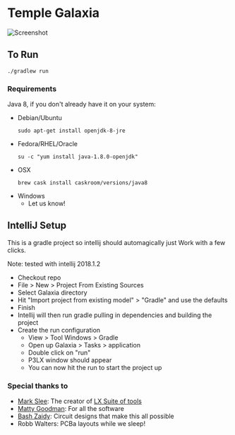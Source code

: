 # Temple Galaxia

![Screenshot](/assets/GalaxiaScreenshot.png "Example of Galaxia in LX.")

## To Run
`./gradlew run`

### Requirements
Java 8, if you don't already have it on your system:

- Debian/Ubuntu
  ```
  sudo apt-get install openjdk-8-jre
  ```
- Fedora/RHEL/Oracle
  ```
  su -c "yum install java-1.8.0-openjdk"
  ```
- OSX
  ```
  brew cask install caskroom/versions/java8
  ```
- Windows
  - Let us know!

## IntelliJ Setup
This is a gradle project so intellij should automagically just Work with a few clicks.

Note: tested with intellij 2018.1.2

- Checkout repo
- File > New > Project From Existing Sources
- Select Galaxia directory
- Hit "Import project from existing model" > "Gradle" and use the defaults
- Finish
- Intellij will then run gradle pulling in dependencies and building the project
- Create the run configuration
  - View > Tool Windows > Gradle
  - Open up Galaxia > Tasks > application
  - Double click on "run"
  - P3LX window should appear
  - You can now hit the run to start the project up

### Special thanks to
- [Mark Slee](https://github.com/mcslee): The creator of [LX Suite of tools](https://github.com/heronarts/LXStudio)
- [Matty Goodman](https://github.com/meawoppl): For all the software
- [Bash Zaidy](https://github.com/bash102): Circuit designs that make this all possible
- Robb Walters: PCBa layouts while we sleep!

